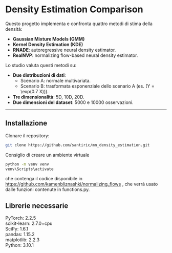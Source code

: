# Density Estimation Comparison

Questo progetto implementa e confronta quattro metodi di stima della densità:
- **Gaussian Mixture Models (GMM)**
- **Kernel Density Estimation (KDE)**
- **RNADE**: autoregressive neural density estimator.
- **RealNVP**: normalizing flow-based neural density estimator.

Lo studio valuta questi metodi su:
- **Due distribuzioni di dati**:
  - Scenario A: normale multivariata.
  - Scenario B: trasformata esponenziale dello scenario A (es. \(Y = \exp(0.7 X)\)).
- **Tre dimensionalità**: 5D, 10D, 20D.
- **Due dimensioni del dataset**: 5000 e 10000 osservazioni.

---

## Installazione

Clonare il repository:
   ```bash
   git clone https://github.com/santiric/mn_density_estimation.git
  ```
Consiglio di creare un ambiente virtuale 
  ```bash
  python -m venv venv
  venv\Scripts\activate
  ```
che contenga il codice disponibile in https://github.com/kamenbliznashki/normalizing_flows , che verrà usato dalle funzioni contenute in functions.py.


## Librerie necessarie

PyTorch: 2.2.5  
scikit-learn: 2.7.0+cpu  
SciPy: 1.6.1  
pandas: 1.15.2  
matplotlib: 2.2.3  
Python: 3.10.1  


